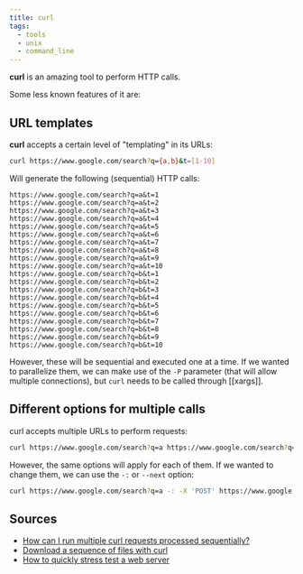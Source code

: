 ```yaml
---
title: curl
tags:
  - tools
  - unix
  - command_line
---
```


**curl** is an amazing tool to perform HTTP calls.

Some less known features of it are:

## URL templates
**curl** accepts a certain level of "templating" in its URLs:

```bash
curl https://www.google.com/search?q={a,b}&t=[1-10]
```

Will generate the following (sequential) HTTP calls:

```text
https://www.google.com/search?q=a&t=1
https://www.google.com/search?q=a&t=2
https://www.google.com/search?q=a&t=3
https://www.google.com/search?q=a&t=4
https://www.google.com/search?q=a&t=5
https://www.google.com/search?q=a&t=6
https://www.google.com/search?q=a&t=7
https://www.google.com/search?q=a&t=8
https://www.google.com/search?q=a&t=9
https://www.google.com/search?q=a&t=10
https://www.google.com/search?q=b&t=1
https://www.google.com/search?q=b&t=2
https://www.google.com/search?q=b&t=3
https://www.google.com/search?q=b&t=4
https://www.google.com/search?q=b&t=5
https://www.google.com/search?q=b&t=6
https://www.google.com/search?q=b&t=7
https://www.google.com/search?q=b&t=8
https://www.google.com/search?q=b&t=9
https://www.google.com/search?q=b&t=10
```

However, these will be sequential and executed one at a time. If we wanted to parallelize them, we can make use of the `-P` parameter (that will allow multiple connections), but `curl` needs to be called through [[xargs]].

## Different options for multiple calls
curl accepts multiple URLs to perform requests:

```bash
curl https://www.google.com/search?q=a https://www.google.com/search?q=b
```

However, the same options will apply for each of them. If we wanted to change them, we can use the `-:` or `--next` option:

```bash
curl https://www.google.com/search?q=a -: -X 'POST' https://www.google.com/search?q=b
```

## Sources
- [How can I run multiple curl requests processed sequentially?](https://stackoverflow.com/q/3110444/147507)
- [Download a sequence of files with curl](https://electrictoolbox.com/curl-download-sequence-files/)
- [How to quickly stress test a web server](https://tweenpath.net/how-to-quickly-stress-test-a-web-server/)